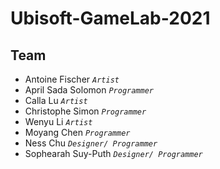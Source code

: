# Ubisoft-GameLab-2021


## Team
 - Antoine Fischer *`Artist`*
 - April Sada Solomon *`Programmer`*
 - Calla Lu *`Artist`*
 - Christophe Simon *`Programmer`*
 - Wenyu Li *`Artist`*
 - Moyang Chen *`Programmer`*
 - Ness Chu *`Designer/ Programmer`*
 - Sophearah Suy-Puth *`Designer/ Programmer`*
